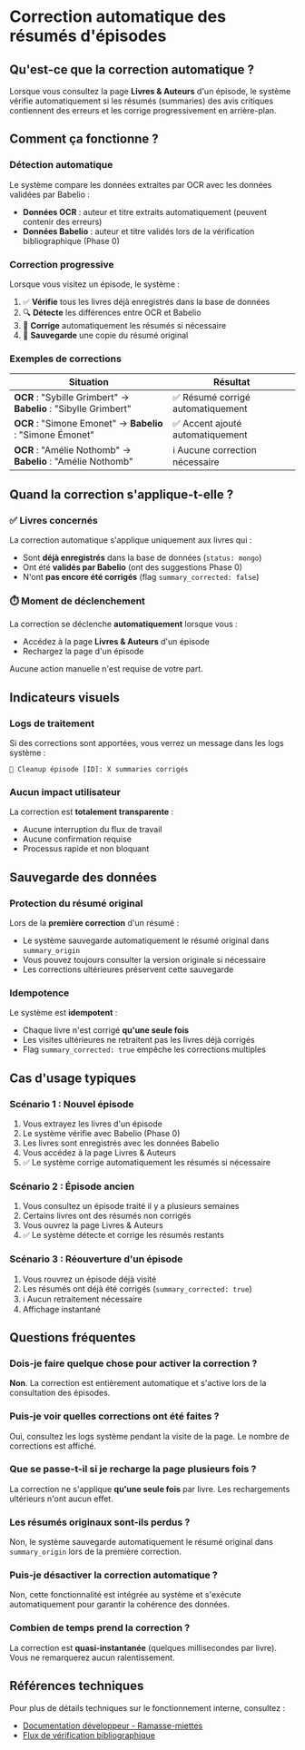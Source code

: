 # Correction automatique des résumés d'épisodes

## Qu'est-ce que la correction automatique ?

Lorsque vous consultez la page **Livres & Auteurs** d'un épisode, le système vérifie automatiquement si les résumés (summaries) des avis critiques contiennent des erreurs et les corrige progressivement en arrière-plan.

## Comment ça fonctionne ?

### Détection automatique

Le système compare les données extraites par OCR avec les données validées par Babelio :

- **Données OCR** : auteur et titre extraits automatiquement (peuvent contenir des erreurs)
- **Données Babelio** : auteur et titre validés lors de la vérification bibliographique (Phase 0)

### Correction progressive

Lorsque vous visitez un épisode, le système :

1. ✅ **Vérifie** tous les livres déjà enregistrés dans la base de données
2. 🔍 **Détecte** les différences entre OCR et Babelio
3. 🔧 **Corrige** automatiquement les résumés si nécessaire
4. 💾 **Sauvegarde** une copie du résumé original

### Exemples de corrections

| Situation | Résultat |
|-----------|----------|
| **OCR** : "Sybille Grimbert" → **Babelio** : "Sibylle Grimbert" | ✅ Résumé corrigé automatiquement |
| **OCR** : "Simone Emonet" → **Babelio** : "Simone Émonet" | ✅ Accent ajouté automatiquement |
| **OCR** : "Amélie Nothomb" → **Babelio** : "Amélie Nothomb" | ℹ️ Aucune correction nécessaire |

## Quand la correction s'applique-t-elle ?

### ✅ Livres concernés

La correction automatique s'applique uniquement aux livres qui :

- Sont **déjà enregistrés** dans la base de données (`status: mongo`)
- Ont été **validés par Babelio** (ont des suggestions Phase 0)
- N'ont **pas encore été corrigés** (flag `summary_corrected: false`)

### ⏱️ Moment de déclenchement

La correction se déclenche **automatiquement** lorsque vous :

- Accédez à la page **Livres & Auteurs** d'un épisode
- Rechargez la page d'un épisode

Aucune action manuelle n'est requise de votre part.

## Indicateurs visuels

### Logs de traitement

Si des corrections sont apportées, vous verrez un message dans les logs système :

```
🧹 Cleanup épisode [ID]: X summaries corrigés
```

### Aucun impact utilisateur

La correction est **totalement transparente** :
- Aucune interruption du flux de travail
- Aucune confirmation requise
- Processus rapide et non bloquant

## Sauvegarde des données

### Protection du résumé original

Lors de la **première correction** d'un résumé :

- Le système sauvegarde automatiquement le résumé original dans `summary_origin`
- Vous pouvez toujours consulter la version originale si nécessaire
- Les corrections ultérieures préservent cette sauvegarde

### Idempotence

Le système est **idempotent** :
- Chaque livre n'est corrigé **qu'une seule fois**
- Les visites ultérieures ne retraitent pas les livres déjà corrigés
- Flag `summary_corrected: true` empêche les corrections multiples

## Cas d'usage typiques

### Scénario 1 : Nouvel épisode

1. Vous extrayez les livres d'un épisode
2. Le système vérifie avec Babelio (Phase 0)
3. Les livres sont enregistrés avec les données Babelio
4. Vous accédez à la page Livres & Auteurs
5. ✅ Le système corrige automatiquement les résumés si nécessaire

### Scénario 2 : Épisode ancien

1. Vous consultez un épisode traité il y a plusieurs semaines
2. Certains livres ont des résumés non corrigés
3. Vous ouvrez la page Livres & Auteurs
4. ✅ Le système détecte et corrige les résumés restants

### Scénario 3 : Réouverture d'un épisode

1. Vous rouvrez un épisode déjà visité
2. Les résumés ont déjà été corrigés (`summary_corrected: true`)
3. ℹ️ Aucun retraitement nécessaire
4. Affichage instantané

## Questions fréquentes

### Dois-je faire quelque chose pour activer la correction ?

**Non**. La correction est entièrement automatique et s'active lors de la consultation des épisodes.

### Puis-je voir quelles corrections ont été faites ?

Oui, consultez les logs système pendant la visite de la page. Le nombre de corrections est affiché.

### Que se passe-t-il si je recharge la page plusieurs fois ?

La correction ne s'applique **qu'une seule fois** par livre. Les rechargements ultérieurs n'ont aucun effet.

### Les résumés originaux sont-ils perdus ?

Non, le système sauvegarde automatiquement le résumé original dans `summary_origin` lors de la première correction.

### Puis-je désactiver la correction automatique ?

Non, cette fonctionnalité est intégrée au système et s'exécute automatiquement pour garantir la cohérence des données.

### Combien de temps prend la correction ?

La correction est **quasi-instantanée** (quelques millisecondes par livre). Vous ne remarquerez aucun ralentissement.

## Références techniques

Pour plus de détails techniques sur le fonctionnement interne, consultez :

- [Documentation développeur - Ramasse-miettes](../dev/summary-garbage-collector.md)
- [Flux de vérification bibliographique](../dev/biblio-verification-flow.md)
